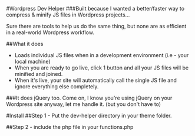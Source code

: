 #Wordpress Dev Helper
###Built because I wanted a better/faster way to compress & minify JS files in Wordpress projects...

Sure there are tools to help us do the same thing, but none are as efficient in a real-world Wordpress workflow.

##What it does
- Loads individual JS files when in a development environment (i.e - your local machine)
- When you are ready to go live, click 1 button and all your JS files will be minified and joined.
- When it's live, your site will automatically call the single JS file and ignore everything else completely.

###It does jQuery too.
Come on, I know you're using jQuery on your Wordpress site anyway, let me handle it. (but you don't have to)

#Install
##Step 1 - Put the dev-helper directory in your theme folder.

##Step 2 - include the php file in your functions.php

